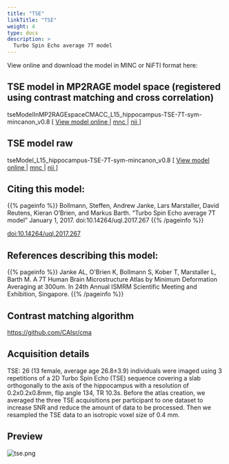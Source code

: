 ```yaml
---
title: "TSE"
linkTitle: "TSE"
weight: 4
type: docs
description: >
  Turbo Spin Echo average 7T model
---
```


View online and download the model in MINC or NiFTI format here:

## TSE model in MP2RAGE model space (registered using contrast matching and cross correlation)
tseModelInMP2RAGEspaceCMACC_L15_hippocampus-TSE-7T-sym-mincanon_v0.8 [ [View model online <i class="fas fa-external-link-alt"></i>](http://tissuestack.org/desktop.html?ds=40&plane=y&x=26.775&y=0.903&z=-8.325&zoom=8) | [mnc <i class="fas fa-download"></i>](/uploads/Human7T/tseModelInMP2RAGEspaceCMACC_L15_hippocampus-TSE-7T-sym-mincanon_v0.8.mnc) | [nii <i class="fas fa-download"></i>](/uploads/Human7T/tseModelInMP2RAGEspaceCMACC_L15_hippocampus-TSE-7T-sym-mincanon_v0.8.nii) ]

## TSE model raw
tseModel_L15_hippocampus-TSE-7T-sym-mincanon_v0.8 [ [View model online <i class="fas fa-external-link-alt"></i>](http://tissuestack.org/desktop.html?ds=38&plane=y&x=27.11&y=-0.2&z=0.2&zoom=5) | [mnc <i class="fas fa-download"></i>](/uploads/Human7T/tseModel_L15_hippocampus-TSE-7T-sym-mincanon_v0.8.mnc) | [nii <i class="fas fa-download"></i>](/uploads/Human7T/tseModel_L15_hippocampus-TSE-7T-sym-mincanon_v0.8.nii) ]

## Citing this model:
{{% pageinfo %}}
Bollmann, Steffen, Andrew Janke, Lars Marstaller, David Reutens, Kieran O’Brien, and Markus Barth. “Turbo Spin Echo average 7T model” January 1, 2017. doi:10.14264/uql.2017.267
{{% /pageinfo %}}

[doi:10.14264/uql.2017.267 <i class="fas fa-external-link-alt"></i>](http://dx.doi.org/10.14264/uql.2017.267)

## References describing this model:
{{% pageinfo %}}
Janke AL, O'Brien K, Bollmann S, Kober T, Marstaller L, Barth M. A 7T Human Brain Microstructure Atlas by Minimum Deformation Averaging at 300um. In 24th Annual ISMRM Scientific Meeting and Exhibition, Singapore.
{{% /pageinfo %}}

## Contrast matching algorithm
[https://github.com/CAIsr/cma <i class="fas fa-external-link-alt"></i>](https://github.com/CAIsr/cma)

## Acquisition details
TSE: 26 (13 female, average age 26.8±3.9) individuals were imaged using 3 repetitions of a 2D Turbo Spin Echo (TSE) sequence covering a slab orthogonally to the axis of the hippocampus with a resolution of 0.2x0.2x0.8mm, flip angle 134, TR 10.3s. Before the atlas creation, we averaged the three TSE acquisitions per participant to one dataset to increase SNR and reduce the amount of data to be processed. Then we resampled the TSE data to an isotropic voxel size of 0.4 mm.

## Preview
![tse.png](../tse.png)
